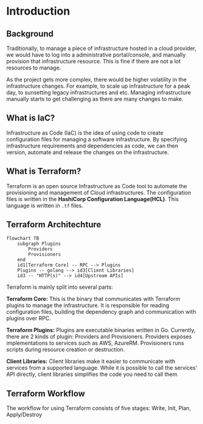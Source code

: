 # Introduction
## Background
Traditionally, to manage a piece of infrastructure hosted in a cloud provider, we would have to log into a administrative portal/console, and manually provision that infrastructure resource. This is fine if there are not a lot resources to manage.

As the project gets more complex, there would be higher volatility in the  infrastructure changes. For example, to scale up infrastructure for a peak day, to sunsetting legacy infrastructures and etc. Managing infrastructure manually starts to get challenging as there are many changes to make.

## What is IaC?
Infrastructure as Code (IaC) is the idea of using code to create configuration files for managing a software infrastructure. By specifying infrastructure requirements and dependencies as code, we can then version, automate and release the changes on  the infrastructure.  

## What is Terraform?
Terraform is an open source Infrastructure as Code tool to automate the provisioning and management of Cloud infrastructures. The configuration files is written in the **HashiCorp Configuration Language(HCL)**. This language is written in `.tf` files. 

## Terraform Architechture
```mermaid
flowchart TB
    subgraph Plugins
        Providers
        Provisioners
    end
    id1[Terraform Core] -- RPC --> Plugins
    Plugins -- golang --> id3[Client Libraries]
    id3 -- "HTTP(s)" --> id4[Upstream APIs]
```
Terraform is mainly split into several parts:

**Terraform Core:** This is the binary that communicates with Terraform plugins to manage the infrastructure. It is responsible for reading configuration files, building the dependency graph and communication with plugins over RPC.

**Terraform Plugins:** Plugins are executable binaries written in Go. Currently, there are 2 kinds of plugin: Providers and Provisioners. Providers exposes implementations to services such as AWS, AzureRM. Provisioners runs scripts during resource creation or destruction.

**Client Libraries:** Client libraries make it easier to communicate with services from a supported language. While it is possible to call the services' API directly, client libraries simplifies the code you need to call them

## Terraform Workflow
The workflow for using Terraform consists of five stages: Write, Init, Plan, Apply/Destroy
